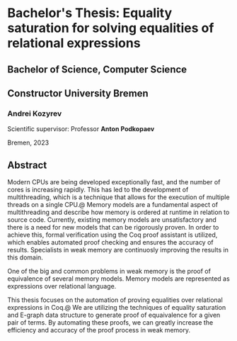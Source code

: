 # Bachelor's Thesis: Equality saturation for solving equalities of relational expressions

## Bachelor of Science, Computer Science
## Constructor University Bremen
### Andrei Kozyrev

Scientific supervisor: Professor **Anton Podkopaev**

Bremen, 2023

## Abstract

Modern CPUs are being developed exceptionally fast, and the number of cores is increasing rapidly. This has led to the development of multithreading, which is a technique that allows for the execution of multiple threads on a single CPU.\@ Memory models are a fundamental aspect of multithreading and describe how memory is ordered at runtime in relation to source code. Currently, existing memory models are unsatisfactory and there is a need for new models that can be rigorously proven. In order to achieve this, formal verification using the Coq proof assistant is utilized, which enables automated proof checking and ensures the accuracy of results. Specialists in weak memory are continuosly improving the results in this domain.

One of the big and common problems in weak memory is the proof of equivalence of several memory models. Memory models are represented as expressions over relational language. 

This thesis focuses on the automation of proving equalities over relational expressions in Coq.\@ We are utilizing the techniques of equality saturation and E-graph data structure to generate proof of equaivalence for a given pair of terms. By automating these proofs, we can greatly increase the efficiency and accuracy of the proof process in weak memory.